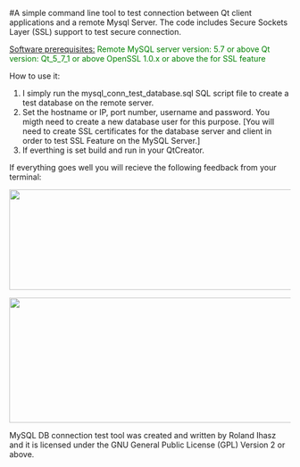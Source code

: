 #A simple command line tool to test connection between Qt client applications and a remote Mysql Server. The code includes Secure Sockets Layer (SSL) support to test secure connection.

<u>Software prerequisites:</u>
<span style="color: #008000;">Remote MySQL server version: 5.7 or above</span>
<span style="color: #008000;">Qt version: Qt_5_7_1 or above
<span style="color: #008000;">OpenSSL 1.0.x or above the for SSL feature</span></span>

How to use it:
1. I simply run the mysql_conn_test_database.sql SQL script file to create a test database on the remote server.
2. Set the hostname or IP, port number, username and password. You migth need to create a new database user for this purpose.
[You will need to create SSL certificates for the database server and client in order to test SSL Feature on the MySQL Server.]
3. If everthing is set build and run in your QtCreator.

If everything goes well you will recieve the following feedback from your terminal:
<center>

<a href="https://lnrsoft.com/wp-content/uploads/2017/08/app_output.png"><img class="aligncenter size-full wp-image-2601" src="https://lnrsoft.com/wp-content/uploads/2017/08/app_output.png" alt="" width="725" height="180" /></a><a href="https://lnrsoft.com/wp-content/uploads/2017/08/app_output.png"></a>

<a href="https://lnrsoft.com/wp-content/uploads/2017/08/app_output2.png"><img class="aligncenter size-full wp-image-2599" src="https://lnrsoft.com/wp-content/uploads/2017/08/app_output2.png" alt="" width="710" height="224" /></a>
</center>

MySQL DB connection test tool was created and written by Roland Ihasz and it is licensed under the GNU General Public License (GPL) Version 2 or above.
